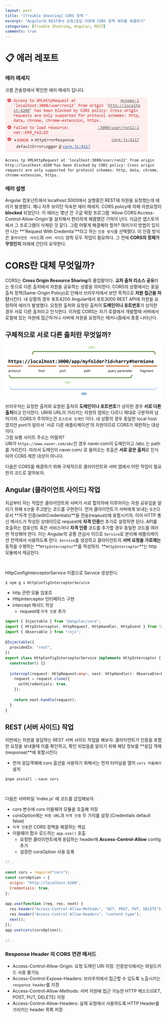 ```yaml
---
layout: post
title: "[Trouble Shooting] CORS 정책 "
excerpt: "Angular와 REST에서 요청/응답 이용해 CORS 정책 에러를 해결하기"
categories: [Trouble Shooting, Angular, REST]
comments: true
---
```


# 📋 에러 레포트

### 에러 메세지

크롬 콘솔창에서 확인한 에러 메세지 입니다.

![img load fail](/img/error/cors.JPG) <br>

```
Access tp XMLHttpRequest at 'localhost:3000/user/ron12' from origin http://localhost:4200'has been blocked by CORS policy: Cross origin requests are only supported for protocol schemes: http, data, chrome, chrome-extension, https.
```

### 에러 설명

Angular 컴포넌트에서 localhost:3000에서 실행중인 REST에 자원을 요청했는데 에러가 발생했다. 꽤나 자주 보이던 익숙한 에러 메세지. CORS policy에 의해 자원요청이 **blocked** 되었단다. 이 에러는 몇년 전 구글 확장 프로그램 'Allow CORS:Access-Control-Allow-Origin'을 설치해서 편리하게 해결했던 기억이 난다. 지금은 앱스토어에서 그 프로그램이 삭제된 것 같다. 그럼 어떻게 해결해야 할까? 여러가지 방법이 있지만 나는 **'Request With Credentia'**라고 하는 `인증 방식`을 선택했다. 이 인증 방식은 `클라이언트 사이드`와 `서버 사이드` 양측 모두 작업이 필요하다. 그 전에 **CORS의 정체가 무엇인지** 아래에 간단히 요약한다.

# CORS란 대체 무엇일까?

CORS는 **Cross Origin Resource Sharing**의 줄임말이다. **교차 출처 리소스 공유**라는 뜻으로 다른 출처에서 자원을 공유하는 상황을 의미한다. CORS의 상황에서는 동일 출처 정책(Same-Origin Policy)로 인해서 브라우저에서 보안 목적으로 **자원 접근을 차단**시킨다. 내 상황의 경우 포트4200 Angular에서 포트3000 REST API에 자원을 요청하여 에러가 발생했다. 요청한 출처와 요청된 출처의 **도메인이나 포트번호**가 상이한 경우 서로 다른 출처라고 인식한다. 이처럼 CORS는 자기 로컬에서 개발할때 서버에서 로컬에 있는 자원에 접근하거나 서버에 자원을 요청하는 매커니즘에서 종종 나타난다. 

## 구체적으로 서로 다른 출처란 무엇일까?

<img src="/img/URI구조.png" />

브라우저는 요청한 출처와 요청된 출처의 **도메인이나 포트번호**가 상이한 경우 **서로 다른 출처**라고 인식한다. URI와 URL이 가리키는 자원의 범위는 다르니 제대로 구분하여 넘어가자. CORS가 주의하는건 `호스트와 도메인` 이다. 내 상황의 경우 동일한 local host 였지만 port가 달라서 '서로 다른 애플리케이션'의 자원이므로 CORS가 제한하는 대상이다. </BR>
그럼 보통 사이트 주소는 어떨까? </br>
URI가 `https://www.naver.com/abc`인 경우 naver.com이 도메인이고 /abc 는 path를 가리킨다. 따라서 도메인이 naver.com/ 로 들어오는 호출은 **서로 같은 출처**로 인식되어 CORS 제한 대상이 아니다.


다음은 CORS를 해결하기 위해 구체적으로 클라이언트와 서버 앱에서 어떤 작업이 필요한지 코드로 알아보자.


## Angular (클라이언트 사이드) 작업

지금부터 하는 작업은 클라이언트와 서버가 서로 합의하에 이루어지는 자원 공유임을 알리기 위해 `토큰`을 주고받는 코드를 구현한다. 먼저 클라이언트가 서버에게 보내는 `토큰`으로서 **자격 인증(withCredentials)**을 전송(reqeust)에 포함시키자. 이미 HTTP 통신 메서드가 작성된 상태이므로 request에 **자격 인증**만 추가로 설정하면 된다. API를 호출하는 컴포넌트 혹은 서비스마다 **자격 인증** 코드를 추가할 경우 동일한 코드를 여러번 작성해야 한다. 이는 Angular의 공통 관심사 이므로 `Service`로 분리해 애플리케이션 전역에서 사용하도록 한다. `Service`를 생성하고 클라이언트의 **서버 요청을 가로채는** 동작을 수행하는 **`HttpInterceptor`**를 작성하자. **`HttpInterceptor`**는 http 모듈에서 제공한다.

<br>

HttpConfigInterceptorService 이름으로 Service 생성한다.

```
$ npm g s HttpConfigInterceptorService
```

- http 관련 모듈 임포트
- HttpInterceptor 인터페이스 구현
- intercept 메서드 작성
    - request에 `자격 인증` 추가

```typescript
import { Injectable } from "@angular/core";
import { HttpInterceptor, HttpRequest, HttpHandler, HttpEvent } from "@angular/common/http";
import { Observable } from "rxjs";

@Injectable({
  providedIn: "root",
})
export class HttpConfigInterceptorService implements HttpInterceptor {
  constructor() {}

  intercept(request: HttpRequest<any>, next: HttpHandler): Observable<HttpEvent<any>> {
    request = request.clone({
      withCredentials: true,
    });

    return next.handle(request);
  }
}
```

## REST (서버 사이드) 작업

이번에는 자원을 응답하는 REST 서버 사이드 작업을 해보자. 클라이언트가 인증을 포함한 요청을 보내올때 이를 확인하고, 확인 되었음을 알리기 위해 해당 정보를 **응답 객체(response)**에 포함시킨다. <br>

- 먼저 응답객체에 cors 옵션을 사용하기 위해서는 먼저 터미널을 열어 `cors 미들웨어` 설치

```
$npm install --save cors
```

<br>

다음은 서버파일 'index.js' 에 코드를 삽입해보자.

- cors 변수에 cors 미들웨어 모듈을 호출해 저장
- corsOption에는 `허용 URL`과 `자격 인증` 두 가지를 설정 (Credentials default false)
- `자격 인증`은 CORS 정책을 해결하는 핵심
- 미들웨어 함수 로드하는 `app.use()` 호출
  - 요청한 클라이언트에게 응답하는 header에 **Access-Control-Allow** config 추가
  - 설정한 corsOption 사용 등록

```javascript
//..

const cors = require("cors");
const corsOption = {
  origin: "http://localhost:4200",
  Credentials: true,
};

app.use(function (req, res, next) {
  res.header("Access-Control-Allow-Methods", "GET, POST, PUT, DELETE");
  res.header("Access-Control-Allow-Headers", "content-type");
  next();
});
app.use(cors(corsOption));

//..
```

### Response Header 의 CORS 연관 메서드

- Access-Control-Allow-Origin: 요청 도메인 URI 지정. 인증방식에서는 와일드카드 사용 불가능
- Access-Control-Expose-Headers: 브라우저에서 접근할 수 있도록 노출시키는 `response header`를 지정
- Access-Control-Allow-Methods: 서버 자원에 접근 가능한 HTTP 메소드(GET, POST, PUT, DELETE) 지정
- Access-Control-Allow-Headers: 실제 요청에서 사용하도록 HTTP Header를 가리키는 header 목록 저장




